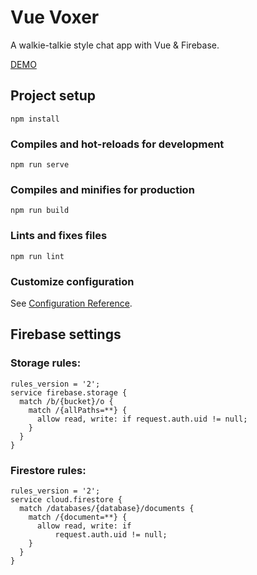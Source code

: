 # Vue Voxer

A walkie-talkie style chat app with Vue & Firebase.

[DEMO](https://vue-realtime-chat.netlify.app/)

## Project setup
```
npm install
```

### Compiles and hot-reloads for development
```
npm run serve
```

### Compiles and minifies for production
```
npm run build
```

### Lints and fixes files
```
npm run lint
```

### Customize configuration
See [Configuration Reference](https://cli.vuejs.org/config/).

## Firebase settings

### Storage rules:

```
rules_version = '2';
service firebase.storage {
  match /b/{bucket}/o {
    match /{allPaths=**} {
      allow read, write: if request.auth.uid != null;
    }
  }
}
```

### Firestore rules:

```
rules_version = '2';
service cloud.firestore {
  match /databases/{database}/documents {
    match /{document=**} {
      allow read, write: if
          request.auth.uid != null;
    }
  }
}
```
